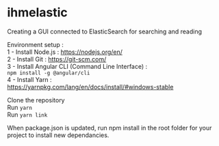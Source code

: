 # ihmelastic
Creating a GUI connected to ElasticSearch for searching and reading  
  
Environment setup :  
1 - Install Node.js : https://nodejs.org/en/  
2 - Install Git : https://git-scm.com/  
3 - Install Angular CLI (Command Line Interface) :  
    `npm install -g @angular/cli`  
4 - Install Yarn :  
https://yarnpkg.com/lang/en/docs/install/#windows-stable  
  
Clone the repository  
Run `yarn`  
Run `yarn link`  

When package.json is updated, run npm install in the root folder for your project to install new dependancies.
